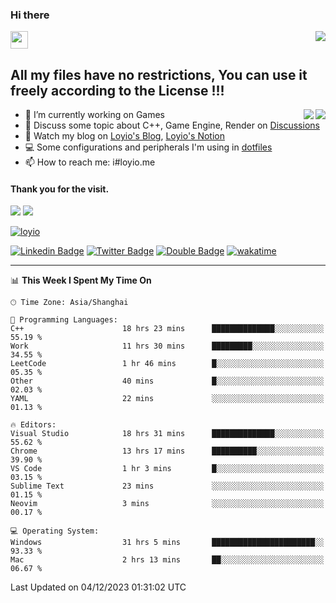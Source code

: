 <h3 align="left">Hi there</h3>
<img src='https://em-content.zobj.net/source/animated-noto-color-emoji/356/waving-hand_light-skin-tone_1f44b-1f3fb_1f3fb.gif' width='28' />
<a align="right" href="https://github.com/loyio/loyio/blob/master/STAR/README.md"><img align="right" src="https://img.shields.io/badge/LOYIO-STAR-green" /></a>

## All my files have no restrictions, You can use it freely according to the License !!!

<a href="https://github.com/loyio#gh-light-mode-only">
     <img align="right"  src="https://loy-readme.vercel.app/api/top-langs/?username=loyio&langs_count=6&hide=css,html,jupyter%20notebook" />
</a>

<a href="https://github.com/loyio#gh-dark-mode-only">
  <img align="right"  src="https://loy-readme.vercel.app/api/top-langs/?username=loyio&langs_count=6&theme=slateorange&hide=css,html,jupyter%20notebook" />
</a>



- 🔭 I’m currently working on Games
- 💬 Discuss some topic about C++, Game Engine, Render on [Discussions](https://github.com/loyio/loyio/discussions)
- 📔 Watch my blog on [Loyio's Blog](https://loyio.me), [Loyio's Notion](https://loyio.notion.site/loyio/Loyio-s-Dashboard-2f56bd29222a445ea9d9e8802a1ac83b)
- 💻 Some configurations and peripherals I'm using in [dotfiles](https://github.com/loyio/dotfiles)
- 📫 How to reach me: i#loyio.me


#### Thank you for the visit.
<img src="http://profile-counter.glitch.me/loyio/count.svg" />

<img src="https://loy-readme.vercel.app/api?username=loyio&show_icons=true&hide=stars&include_all_commits=true&hide_title=true&theme=slateorange" />

     

[![loyio](https://github-profile-trophy.vercel.app/?username=loyio&theme=onedark&column=4)](https://github.com/loyio)

[![Linkedin Badge](https://img.shields.io/badge/-@loyio-0077b5?style=flat-square&logo=Linkedin&logoColor=white&labelColor=0077b5&link=https://www.linkedin.com/in/loyio-hex-363172158/)](https://www.linkedin.com/in/loyio-hex-363172158/)
[![Twitter Badge](https://img.shields.io/badge/-@loyiome-000000?style=flat-square&labelColor=000000&logo=x&logoColor=white&link=https://twitter.com/loyiome)](https://twitter.com/loyiome)
[![Double Badge](https://img.shields.io/badge/@loyio-007722?style=flat&logo=Douban&logoColor=white)](https://www.douban.com/people/susmote)
[![wakatime](https://wakatime.com/badge/user/c0ddc104-5a20-41d1-ab9a-c4d9ea20a4d9.svg)](https://wakatime.com/@c0ddc104-5a20-41d1-ab9a-c4d9ea20a4d9)

-------
<!--START_SECTION:waka-->
📊 **This Week I Spent My Time On** 

```text
🕑︎ Time Zone: Asia/Shanghai

💬 Programming Languages: 
C++                      18 hrs 23 mins      ██████████████░░░░░░░░░░░   55.19 % 
Work                     11 hrs 30 mins      █████████░░░░░░░░░░░░░░░░   34.55 % 
LeetCode                 1 hr 46 mins        █░░░░░░░░░░░░░░░░░░░░░░░░   05.35 % 
Other                    40 mins             █░░░░░░░░░░░░░░░░░░░░░░░░   02.03 % 
YAML                     22 mins             ░░░░░░░░░░░░░░░░░░░░░░░░░   01.13 % 

🔥 Editors: 
Visual Studio            18 hrs 31 mins      ██████████████░░░░░░░░░░░   55.62 % 
Chrome                   13 hrs 17 mins      ██████████░░░░░░░░░░░░░░░   39.90 % 
VS Code                  1 hr 3 mins         █░░░░░░░░░░░░░░░░░░░░░░░░   03.15 % 
Sublime Text             23 mins             ░░░░░░░░░░░░░░░░░░░░░░░░░   01.15 % 
Neovim                   3 mins              ░░░░░░░░░░░░░░░░░░░░░░░░░   00.17 % 

💻 Operating System: 
Windows                  31 hrs 5 mins       ███████████████████████░░   93.33 % 
Mac                      2 hrs 13 mins       ██░░░░░░░░░░░░░░░░░░░░░░░   06.67 % 
```


 Last Updated on 04/12/2023 01:31:02 UTC
<!--END_SECTION:waka-->
